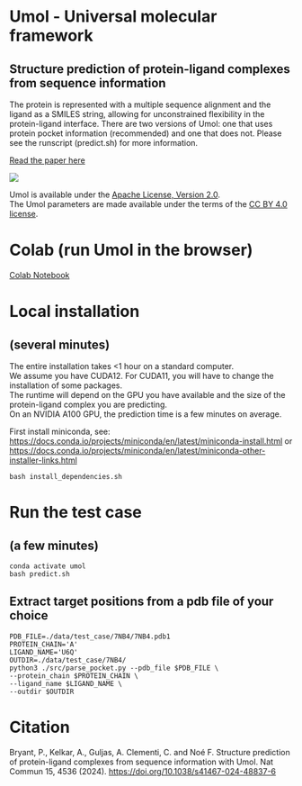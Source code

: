 # Umol - **U**niversal **mol**ecular framework

## Structure prediction of protein-ligand complexes from sequence information
The protein is represented with a multiple sequence alignment and the ligand as a SMILES string, allowing for unconstrained flexibility in the protein-ligand interface. There are two versions of Umol: one that uses protein pocket information (recommended) and one that does not. Please see the runscript (predict.sh) for more information.

[Read the paper here](https://www.nature.com/articles/s41467-024-48837-6)

<img src="./Network.svg"/>

Umol is available under the [Apache License, Version 2.0](http://www.apache.org/licenses/LICENSE-2.0). \
The Umol parameters are made available under the terms of the [CC BY 4.0 license](https://creativecommons.org/licenses/by/4.0/legalcode).


# Colab (run Umol in the browser)

[Colab Notebook](https://colab.research.google.com/github/patrickbryant1/Umol/blob/master/Umol.ipynb)

# Local installation
## (several minutes)
The entire installation takes <1 hour on a standard computer. \
We assume you have CUDA12. For CUDA11, you will have to change the installation of some packages. \
The runtime will depend on the GPU you have available and the size of the protein-ligand complex you are predicting. \
On an NVIDIA A100 GPU, the prediction time is a few minutes on average.

First install miniconda, see: https://docs.conda.io/projects/miniconda/en/latest/miniconda-install.html or https://docs.conda.io/projects/miniconda/en/latest/miniconda-other-installer-links.html

```
bash install_dependencies.sh
```


# Run the test case
## (a few minutes)
```
conda activate umol
bash predict.sh
```

## Extract target positions from a pdb file of your choice
```
PDB_FILE=./data/test_case/7NB4/7NB4.pdb1
PROTEIN_CHAIN='A'
LIGAND_NAME='U6Q'
OUTDIR=./data/test_case/7NB4/
python3 ./src/parse_pocket.py --pdb_file $PDB_FILE \
--protein_chain $PROTEIN_CHAIN \
--ligand_name $LIGAND_NAME \
--outdir $OUTDIR
```

# Citation
Bryant, P., Kelkar, A., Guljas, A. Clementi, C. and Noé F.
Structure prediction of protein-ligand complexes from sequence information with Umol. Nat Commun 15, 4536 (2024). https://doi.org/10.1038/s41467-024-48837-6
